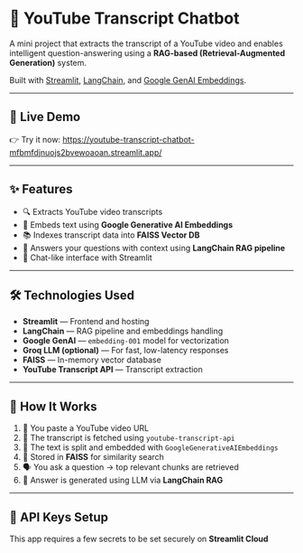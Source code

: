# 🎥 YouTube Transcript Chatbot

A mini project that extracts the transcript of a YouTube video and enables intelligent question-answering using a **RAG-based (Retrieval-Augmented Generation)** system.

Built with [Streamlit](https://streamlit.io), [LangChain](https://www.langchain.com), and [Google GenAI Embeddings](https://cloud.google.com/vertex-ai/docs/generative-ai/embeddings/get-started).

---

## 🚀 Live Demo

👉 Try it now: https://youtube-transcript-chatbot-mfbmfdjnuojs2bvewoaoan.streamlit.app/ 


---

## ✨ Features

- 🔍 Extracts YouTube video transcripts
- 🧠 Embeds text using **Google Generative AI Embeddings**
- 📚 Indexes transcript data into **FAISS Vector DB**
- 🤖 Answers your questions with context using **LangChain RAG pipeline**
- 💬 Chat-like interface with Streamlit

---

## 🛠️ Technologies Used

- **Streamlit** — Frontend and hosting
- **LangChain** — RAG pipeline and embeddings handling
- **Google GenAI** — `embedding-001` model for vectorization
- **Groq LLM (optional)** — For fast, low-latency responses
- **FAISS** — In-memory vector database
- **YouTube Transcript API** — Transcript extraction

---

## 🧪 How It Works

1. 🧠 You paste a YouTube video URL  
2. 📜 The transcript is fetched using `youtube-transcript-api`  
3. 🧬 The text is split and embedded with `GoogleGenerativeAIEmbeddings`  
4. 📂 Stored in **FAISS** for similarity search  
5. 🗣️ You ask a question → top relevant chunks are retrieved  
6. 🤖 Answer is generated using LLM via **LangChain RAG**

---

## 🔐 API Keys Setup

This app requires a few secrets to be set securely on **Streamlit Cloud**

